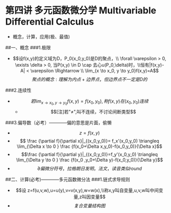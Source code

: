 # 第四讲 多元函数微分学 Multivariable Differential Calculus
* 概念，计算，应用(极、最值) 

##一、概念
###1.极限
* $$设f(x,y)的定义域为D，P_0(x_0,y_0)是D的聚点，\\ \forall \varepsilon > 0, \exists \delta > 0, 当P(x,y) \in D \cap 去心u(P_0,\delta)时，\\恒有|f(x,y)-A| < \varepsilon \Rightarrow \\ \lim_{x \to x_0, y \to y_0}f(x,y)=A$$ 
    $$聚点的概念:理解为内点+边界点，但边界点不一定是D的$$

###2.连续性
* $$若\lim_{x \to x_0, y \to y_0}f(x,y)=f(x_0,y_0),称f(x,y)在(x_0,y_0)连续$$
    * $$[注]若"≠",叫不连续，不讨论间断类型$$
    
###3.偏导数（必考）————偏的意思是片面，偷懒
* $$z=f(x,y)$$
* $$ \frac {\partial f}{\partial x}|_{(x_0,y_0)}= f_x'(x_0,y_0) \triangleq \lim_{\Delta x \to 0  } \frac {f(x_0+\Delta x,y_0)-f(x_0,y_0)}{\Delta x}$$
* $$\frac {\partial f}{\partial y}|_{(x_0,y_0)}=f_y'(x_0,y_0) \triangleq \lim_{\Delta y \to 0  } \frac {f(x_0 ,y_0+\Delta y)-f(x_0,y_0)}{\Delta y}$$
* $$ \partial  偏微分符号，拉格朗日发明，法文，读音类似round$$

##二、计算(必考)————多元函数微分法
###1.链式求导规则 
* $$设 z=f(u,v,w),u=u(y),v=v(x,y),w=w(x),\\称x,y叫自变量,u,v,w叫中间变量,z叫因变量$$
* $$复合变量结构图$$


 






